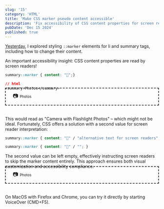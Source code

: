 ```yaml
---
slug: '15'
category: 'HTML'
title: 'Make CSS marker pseudo content accessible'
description: 'Fix accessibility of CSS content properties for screen reader users'
pubDate: 'Dec 15 2024'
published: true
---
```



[Yesterday](/14/), I explored styling `::marker` elements for li and summary tags, including how to change their content. 

<style>
summary { cursor: pointer; }
summary::marker { font-size: 1.5em; }
summary.photos1::marker { content: "📷 "; } [open] summary.photos1::marker { content: "📸 ";}
summary.photos2::marker { content: "📷 " / ""; } [open] summary.photos2::marker { content: "📸 " / "";}
</style>

An important accessibility insight: CSS content properties are read by screen readers!

```css
summary::marker { content: "📸";}

// html
<summary>Photos</summary>
```

<div style="font-size:smaller; margin:-2em auto 3em; padding: 1em 1em 1em 2em; border:2px #24292e dashed;">
<details>
	<summary class="photos1">Photos</summary>
	<p>Frontend components whispered complex secrets, rendering impossible dreams across distributed landscapes. Typescript interfaces sang melancholic type definitions, dancing between abstract classes and concrete implementations.</p>
</details>
</div>

This would read as "Camera with Flashlight Photos" – which might not be ideal. Fortunately, CSS offers a solution with a second value for screen reader interpretation:

```css
summary::marker { content: "📸" / "alternative text for screen readers"; }

summary::marker { content: "📸" / ""; }
```

The second value can be left empty, effectively instructing screen readers to skip the marker content entirely. This approach ensures both visual customization and accessibility compliance.

<div style="font-size:smaller; margin:-2em auto 3em; padding: 1em 1em 1em 2em; border:2px #24292e dashed;">
<details>
	<summary class="photos2">Photos</summary>
	<p>Frontend components whispered complex secrets, rendering impossible dreams across distributed landscapes. Typescript interfaces sang melancholic type definitions, dancing between abstract classes and concrete implementations.</p>
</details>
</div>

On MacOS with Firefox and Chrome, you can try it directly by starting VoiceOver (<key>CMD</key>+<key>F5</key>).